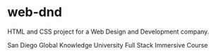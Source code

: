 # web-dnd

HTML and CSS project for a Web Design and Development company.

San Diego Global Knowledge University Full Stack Immersive Course
